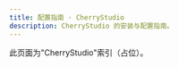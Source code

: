 ```yaml
---
title: 配置指南 · CherryStudio
description: CherryStudio 的安装与配置指南。
---
```


此页面为"CherryStudio"索引（占位）。